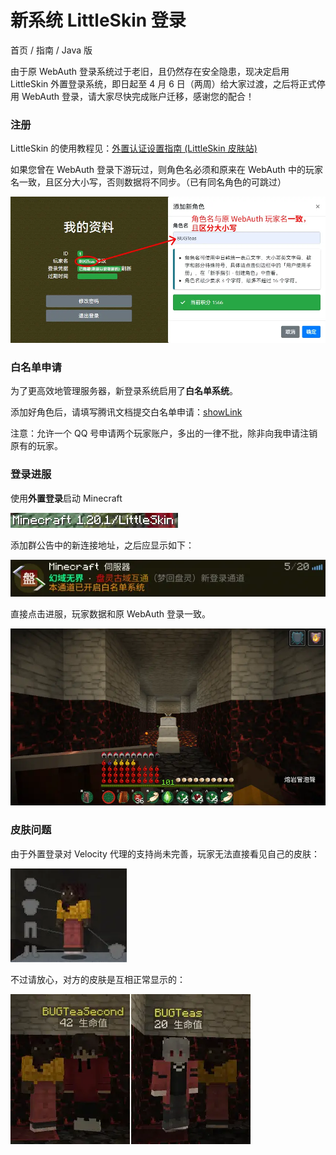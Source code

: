 # 新系统 LittleSkin 登录
首页 / 指南 / Java 版

由于原 WebAuth 登录系统过于老旧，且仍然存在安全隐患，现决定启用 LittleSkin 外置登录系统，即日起至 4 月 6 日（两周）给大家过渡，之后将正式停用 WebAuth 登录，请大家尽快完成账户迁移，感谢您的配合！

### 注册
LittleSkin 的使用教程见：[外置认证设置指南 (LittleSkin 皮肤站)](?article=MCGuide/skinSite/littleskin.js)

如果您曾在 WebAuth 登录下游玩过，则角色名必须和原来在 WebAuth 中的玩家名一致，且区分大小写，否则数据将不同步。（已有同名角色的可跳过）

![示例图](./move-account/name.webp)

### 白名单申请
为了更高效地管理服务器，新登录系统启用了**白名单系统**。

添加好角色后，请填写腾讯文档提交白名单申请：[showLink](https://docs.qq.com/form/page/DR0JIYnh5Ykt6ZG9V)

注意：允许一个 QQ 号申请两个玩家账户，多出的一律不批，除非向我申请注销原有的玩家。

### 登录进服
使用**外置登录**启动 Minecraft

![使用外置登录后的左下角信息](./move-account/statu.webp)

添加群公告中的新连接地址，之后应显示如下：

![服务器MOTD](./move-account/motd.webp)

直接点击进服，玩家数据和原 WebAuth 登录一致。

![进入](./move-account/into.webp)

### 皮肤问题
由于外置登录对 Velocity 代理的支持尚未完善，玩家无法直接看见自己的皮肤：

![自己皮肤不可见](./move-account/self-skin.webp)

不过请放心，对方的皮肤是互相正常显示的：

![对方皮肤可见](./move-account/another-skin.webp)